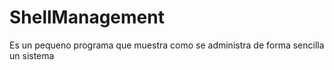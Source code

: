 # ShellManagement
Es un pequeno programa que muestra como se administra de forma sencilla un sistema 
